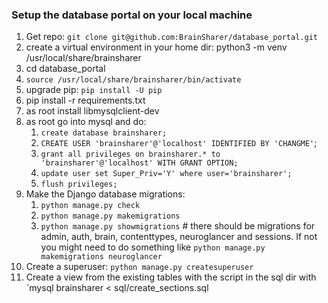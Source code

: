 ### Setup the database portal on your local machine
1. Get repo: `git clone git@github.com:BrainSharer/database_portal.git`
1. create a virtual environment in your home dir: python3 -m venv /usr/local/share/brainsharer
1. cd database_portal
1. `source /usr/local/share/brainsharer/bin/activate`
1. upgrade pip: `pip install -U pip`
1. pip install -r requirements.txt
1. as root install libmysqlclient-dev
1. as root go into mysql and do:
    1. `create database brainsharer;`
    1. `CREATE USER 'brainsharer'@'localhost' IDENTIFIED BY 'CHANGME'`;
    1. `grant all privileges on brainsharer.* to 'brainsharer'@'localhost' WITH GRANT OPTION;`
    1. `update user set Super_Priv='Y' where user='brainsharer';`
    1. `flush privileges;`
1. Make the Django database migrations:
    1. `python manage.py check`
    1. `python manage.py makemigrations`
    1. `python manage.py showmigrations` # there should be migrations
    for admin, auth, brain, contenttypes, neuroglancer and sessions.
    If not you might need to do something like `python manage.py
    makemigrations neuroglancer`
1. Create a superuser: `python manage.py createsuperuser`
1. Create a view from the existing tables with the script in the sql
dir with `mysql brainsharer < sql/create_sections.sql
